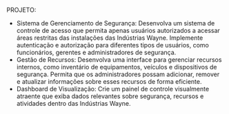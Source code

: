 PROJETO:
- Sistema de Gerenciamento de Segurança:
Desenvolva um sistema de controle de acesso que permita apenas
usuários autorizados a acessar áreas restritas das instalações das Indústrias
Wayne.
Implemente autenticação e autorização para diferentes tipos de usuários,
como funcionários, gerentes e administradores de segurança.
- Gestão de Recursos:
Desenvolva uma interface para gerenciar recursos internos, como
inventário de equipamentos, veículos e dispositivos de segurança.
Permita que os administradores possam adicionar, remover e atualizar
informações sobre esses recursos de forma eficiente.
- Dashboard de Visualização:
Crie um painel de controle visualmente atraente que exiba dados relevantes
sobre segurança, recursos e atividades dentro das Indústrias Wayne.